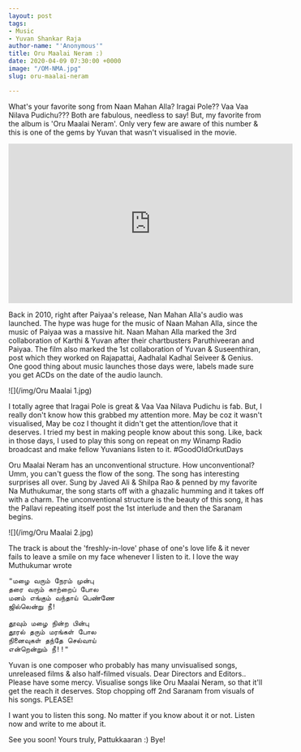 ```yaml
---
layout: post
tags:
- Music
- Yuvan Shankar Raja
author-name: "'Anonymous'"
title: Oru Maalai Neram :)
date: 2020-04-09 07:30:00 +0000
image: "/OM-NMA.jpg"
slug: oru-maalai-neram

---
```

What's your favorite song from Naan Mahan Alla? Iragai Pole?? Vaa Vaa Nilava Pudichu??? Both are fabulous, needless to say! But, my favorite from the album is 'Oru Maalai Neram'. Only very few are aware of this number & this is one of the gems by Yuvan that wasn't visualised in the movie.

<iframe width="560" height="315" src="https://www.youtube.com/embed/lkMAKB1Llec" frameborder="0" allow="accelerometer; autoplay; encrypted-media; gyroscope; picture-in-picture" allowfullscreen></iframe>
<br>

Back in 2010, right after Paiyaa's release, Nan Mahan Alla's audio was launched. The hype was huge for the music of Naan Mahan Alla, since the music of Paiyaa was a massive hit. Naan Mahan Alla marked the 3rd collaboration of Karthi & Yuvan after their chartbusters Paruthiveeran and Paiyaa. The film also marked the 1st collaboration of Yuvan & Suseenthiran, post which they worked on Rajapattai, Aadhalal Kadhal Seiveer & Genius. One good thing about music launches those days were, labels made sure you get ACDs on the date of the audio launch.

![](/img/Oru Maalai 1.jpg)

I totally agree that Iragai Pole is great & Vaa Vaa Nilava Pudichu is fab. But, I really don't know how this grabbed my attention more. May be coz it wasn't visualised, May be coz I thought it didn't get the attention/love that it deserves. I tried my best in making people know about this song. Like, back in those days, I used to play this song on repeat on my Winamp Radio broadcast and make fellow Yuvanians listen to it. #GoodOldOrkutDays

Oru Maalai Neram has an unconventional structure. How unconventional? Umm, you can't guess the flow of the song. The song has interesting surprises all over. Sung by Javed Ali & Shilpa Rao & penned by my favorite Na Muthukumar, the song starts off with a ghazalic humming and it takes off with a charm. The unconventional structure is the beauty of this song, it has the Pallavi repeating itself post the 1st interlude and then the Saranam begins.

![](/img/Oru Maalai 2.jpg)

The track is about the 'freshly-in-love' phase of one's love life & it never fails to leave a smile on my face whenever I listen to it. I love the way Muthukumar wrote

<pre>
"மழை வரும் நேரம் முன்பு
தரை வரும் காற்றைப் போல
மனம் எங்கும் வந்தாய் பெண்ணே
ஜில்லென்று நீ!

தூவும் மழை நின்ற பின்பு
தூரல் தரும் மரங்கள் போல
நினைவுகள் தந்தே செல்வாய்
என்றென்றும் நீ!!"
</pre>

Yuvan is one composer who probably has many unvisualised songs, unreleased films & also half-filmed visuals. Dear Directors and Editors.. Please have some mercy. Visualise songs like Oru Maalai Neram, so that it'll get the reach it deserves. Stop chopping off 2nd Saranam from visuals of his songs. PLEASE!

I want you to listen this song. No matter if you know about it or not. Listen now and write to me about it.

See you soon! Yours truly, Pattukkaaran :) Bye!